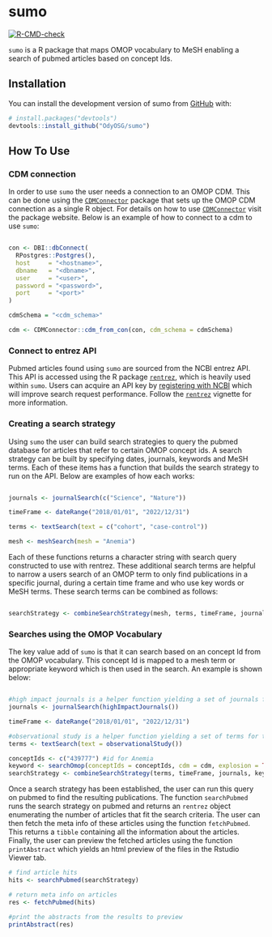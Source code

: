 # sumo

<!-- badges: start -->
  [![R-CMD-check](https://github.com/OdyOSG/sumo/actions/workflows/R-CMD-check.yaml/badge.svg)](https://github.com/OdyOSG/sumo/actions/workflows/R-CMD-check.yaml)
<!-- badges: end -->

`sumo` is a R package that maps OMOP vocabulary to MeSH enabling a search of pubmed articles based on concept Ids. 


## Installation 

You can install the development version of sumo from [GitHub](https://github.com/) with:

``` r
# install.packages("devtools")
devtools::install_github("OdyOSG/sumo")
```

## How To Use

### CDM connection

In order to use `sumo` the user needs a connection to an OMOP CDM. This can be done using the [`CDMConnector`](https://github.com/darwin-eu/CDMConnector) package that sets up the OMOP CDM connection as a single R object. For details on how to use [`CDMConnector`](https://github.com/darwin-eu/CDMConnector) visit the package website. Below is an example of how to connect to a cdm to use `sumo`:

``` r

con <- DBI::dbConnect(
  RPostgres::Postgres(),
  host     = "<hostname>",
  dbname   = "<dbname>",
  user     = "<user>",
  password = "<password>",
  port     = "<port>"
)

cdmSchema = "<cdm_schema>"

cdm <- CDMConnector::cdm_from_con(con, cdm_schema = cdmSchema)

```

### Connect to entrez API

Pubmed articles found using `sumo` are sourced from the NCBI entrez API. This API is accessed using the R package [`rentrez`](https://github.com/ropensci/rentrez), which is heavily used within `sumo`. Users can acquire an API key by [registering with NCBI](https://account.ncbi.nlm.nih.gov/) which will improve search request performance. Follow the [`rentrez`](https://github.com/ropensci/rentrez) vignette for more information.

### Creating a search strategy

Using `sumo` the user can build search strategies to query the pubmed database for articles that refer to certain OMOP concept ids. A search strategy can be built by specifying dates, journals, keywords and MeSH terms. Each of these items has a function that builds the search strategy to run on the API. Below are examples of how each works:

``` r

journals <- journalSearch(c("Science", "Nature"))

timeFrame <- dateRange("2018/01/01", "2022/12/31")

terms <- textSearch(text = c("cohort", "case-control"))

mesh <- meshSearch(mesh = "Anemia")

```

Each of these functions returns a character string with search query constructed to use with rentrez. These additional search terms are helpful to narrow a users search of an OMOP term to only find publications in a specific journal, during a certain time frame and who use key words or MeSH terms. These search terms can be combined as follows:

``` r

searchStrategy <- combineSearchStrategy(mesh, terms, timeFrame, journals)

```

### Searches using the OMOP Vocabulary

The key value add of `sumo` is that it can search based on an concept Id from the OMOP vocabulary. This concept Id is mapped to a mesh term or appropriate keyword which is then used in the search. An example is shown below:

``` r

#high impact journals is a helper function yielding a set of journals for the search
journals <- journalSearch(highImpactJournals())

timeFrame <- dateRange("2018/01/01", "2022/12/31")

#observational study is a helper function yielding a set of terms for the search
terms <- textSearch(text = observationalStudy())

conceptIds <- c("439777") #id for Anemia
keyword <- searchOmop(conceptIds = conceptIds, cdm = cdm, explosion = TRUE)
searchStrategy <- combineSearchStrategy(terms, timeFrame, journals, keyword)

```

Once a search strategy has been established, the user can run this query on pubmed to find the resulting publications. The function `searchPubmed` runs the search strategy on pubmed and returns an `rentrez` object enumerating the number of articles that fit the search criteria. The user can then fetch the meta info of these articles using the function `fetchPubmed`. This returns a `tibble` containing all the information about the articles. Finally, the user can preview the fetched articles using the function `printAbstract` which yields an html preview of the files in the Rstudio Viewer tab. 

``` r
# find article hits
hits <- searchPubmed(searchStrategy)

# return meta info on articles
res <- fetchPubmed(hits)

#print the abstracts from the results to preview
printAbstract(res)

```
